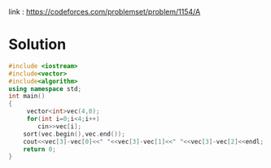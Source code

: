 link : https://codeforces.com/problemset/problem/1154/A
# Solution
```C++
#include <iostream>
#include<vector>
#include<algorithm>
using namespace std;
int main()
{
     vector<int>vec(4,0);
     for(int i=0;i<4;i++)
        cin>>vec[i];
    sort(vec.begin(),vec.end());
    cout<<vec[3]-vec[0]<<" "<<vec[3]-vec[1]<<" "<<vec[3]-vec[2]<<endl;
    return 0;
}


```

